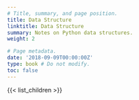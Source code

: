 ```yaml
---
# Title, summary, and page position.
title: Data Structure
linktitle: Data Structure
summary: Notes on Python data structures.
weight: 2

# Page metadata.
date: '2018-09-09T00:00:00Z'
type: book # Do not modify.
toc: false
---
```


{{< list_children >}}
